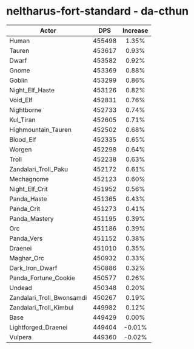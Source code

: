 # neltharus-fort-standard - da-cthun
| Actor | DPS | Increase |
|---|:---:|:---:|
|Human|455498|1.35%|
|Tauren|453617|0.93%|
|Dwarf|453582|0.92%|
|Gnome|453369|0.88%|
|Goblin|453299|0.86%|
|Night_Elf_Haste|453126|0.82%|
|Void_Elf|452831|0.76%|
|Nightborne|452733|0.74%|
|Kul_Tiran|452605|0.71%|
|Highmountain_Tauren|452502|0.68%|
|Blood_Elf|452335|0.65%|
|Worgen|452298|0.64%|
|Troll|452238|0.63%|
|Zandalari_Troll_Paku|452172|0.61%|
|Mechagnome|452123|0.60%|
|Night_Elf_Crit|451952|0.56%|
|Panda_Haste|451365|0.43%|
|Panda_Crit|451273|0.41%|
|Panda_Mastery|451195|0.39%|
|Orc|451186|0.39%|
|Panda_Vers|451152|0.38%|
|Draenei|451010|0.35%|
|Maghar_Orc|450932|0.33%|
|Dark_Iron_Dwarf|450886|0.32%|
|Panda_Fortune_Cookie|450577|0.26%|
|Undead|450348|0.20%|
|Zandalari_Troll_Bwonsamdi|450267|0.19%|
|Zandalari_Troll_Kimbul|449982|0.12%|
|Base|449429|0.00%|
|Lightforged_Draenei|449404|-0.01%|
|Vulpera|449360|-0.02%|
